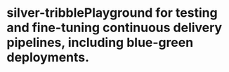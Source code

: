 # silver-tribblePlayground for testing and fine-tuning continuous delivery pipelines, including blue-green deployments.
